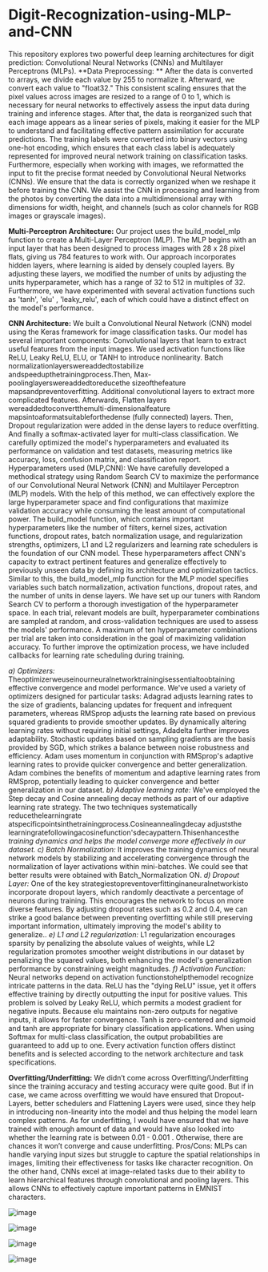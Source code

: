 # Digit-Recognization-using-MLP-and-CNN
This repository explores two powerful deep learning architectures for digit prediction: Convolutional Neural Networks (CNNs) and Multilayer Perceptrons (MLPs).
**Data Preprocessing: **
After the data is converted to arrays, we divide each value by 255 to
normalize it. Afterward, we convert each value to "float32." This consistent scaling ensures that the pixel values across images are resized to a range of 0 to 1, which is necessary for neural networks to effectively assess the input data during training and inference stages. After that, the data is reorganized such that each image appears as a linear series of pixels, making it easier for the MLP to understand and facilitating effective pattern assimilation for accurate predictions. The training labels were converted into binary vectors using one-hot encoding, which ensures
that each class label is adequately represented for improved neural network training on classification tasks.
Furthermore, especially when working with images, we reformatted the input to fit the
precise format needed by Convolutional Neural Networks (CNNs). We ensure that the data is
correctly organized when we reshape it before training the CNN. We assist the CNN in
processing and learning from the photos by converting the data into a multidimensional array
with dimensions for width, height, and channels (such as color channels for RGB images or
grayscale images).

**Multi-Perceptron Architecture:** 
Our project uses the build_model_mlp function to create a
Multi-Layer Perceptron (MLP). The MLP begins with an input layer that has been designed to
process images with 28 x 28 pixel flats, giving us 784 features to work with.
Our approach incorporates hidden layers, where learning is aided by densely coupled
layers. By adjusting these layers, we modified the number of units by adjusting the units
hyperparameter, which has a range of 32 to 512 in multiples of 32. Furthermore, we have
experimented with several activation functions such as 'tanh', 'elu' , 'leaky_relu', each of which
could have a distinct effect on the model's performance.

**CNN Architecture:**
We built a Convolutional Neural Network (CNN) model using the Keras
framework for image classification tasks. Our model has several important components:
Convolutional layers that learn to extract useful features from the input images. We used
activation functions like ReLU, Leaky ReLU, ELU, or TANH to introduce nonlinearity. Batch
normalizationlayerswereaddedtostabilize andspeedupthetrainingprocess.Then,
Max-poolinglayerswereaddedtoreducethe sizeofthefeature mapsandpreventoverfitting.
Additional convolutional layers to extract more complicated features. Afterwards, Flatten layers
wereaddedtoconvertthemulti-dimensionalfeature mapsintoaformatsuitableforthedense 
(fully connected) layers.
Then, Dropout regularization were added in the dense layers to reduce overfitting. And finally a
softmax-activated layer for multi-class classification. We carefully optimized the model's
hyperparameters and evaluated its performance on validation and test datasets, measuring
metrics like accuracy, loss, confusion matrix, and classification report.
Hyperparameters used (MLP,CNN): We have carefully developed a methodical strategy
using Random Search CV to maximize the performance of our Convolutional Neural Network
(CNN) and Multilayer Perceptron (MLP) models. With the help of this method, we can
effectively explore the large hyperparameter space and find configurations that maximize
validation accuracy while consuming the least amount of computational power.
The build_model function, which contains important hyperparameters like the number of
filters, kernel sizes, activation functions, dropout rates, batch normalization usage, and
regularization strengths, optimizers, L1 and L2 regularizers and learning rate schedulers is the foundation of our CNN model. These hyperparameters affect CNN's capacity to extract pertinent features and generalize effectively to previously unseen data by defining its architecture and optimization tactics. Similar to this, the build_model_mlp function for the MLP model specifies variables such batch normalization, activation functions, dropout rates, and the number of units in dense layers.
We have set up our tuners with Random Search CV to perform a thorough investigation
of the hyperparameter space. In each trial, relevant models are built, hyperparameter combinations are sampled at random, and cross-validation techniques are used to assess the models' performance. A maximum of ten hyperparameter combinations per trial are taken into consideration in the goal of maximizing validation accuracy. To further improve the optimization process, we have included callbacks for learning rate scheduling during training.

_a) Optimizers:_ 
Theoptimizerweuseinourneuralnetworktrainingisessentialtoobtaining effective convergence and model performance. We've used a variety of optimizers designed for particular tasks: Adagrad adjusts learning rates to the size of gradients, balancing updates for frequent and infrequent parameters, whereas RMSprop adjusts the learning rate based on previous squared gradients to provide smoother updates. By dynamically altering learning rates without requiring initial settings, Adadelta further improves adaptability. Stochastic updates based on sampling gradients are the basis provided by SGD, which strikes a balance between noise robustness and efficiency.
Adam uses momentum in conjunction with RMSprop's adaptive learning rates to provide
quicker convergence and better generalization. Adam combines the benefits of momentum and adaptive learning rates from RMSprop, potentially leading to quicker
convergence and better generalization in our dataset.
_b) Adaptive learning rate:_ 
We've employed the Step decay and Cosine annealing decay
methods as part of our adaptive learning rate strategy. The two techniques systematically reducethelearningrate atspecificpointsinthetrainingprocess.Cosineannealingdecay adjuststhe learningratefollowingacosinefunction'sdecaypattern.Thisenhancesthe 
_training dynamics and helps the model converge more effectively in our dataset.
c) Batch Normalization:_
It improves the training dynamics of neural network models by stabilizing and accelerating convergence through the normalization of layer activations
within mini-batches. We could see that better results were obtained with
Batch_Normalization ON.
_d) Dropout Layer:_
One of the key strategiestopreventoverfittinginaneuralnetworkisto incorporate dropout layers, which randomly deactivate a percentage of neurons during training. This encourages the network to focus on more diverse features. By adjusting dropout rates such as 0.2 and 0.4, we can strike a good balance between preventing overfitting while still preserving important information, ultimately improving the model's
ability to generalize..
_e) L1 and L2 regularization:_ 
L1 regularization encourages sparsity by penalizing the absolute values of weights, while L2 regularization promotes smoother weight distributions in our dataset by penalizing the squared values, both enhancing the model's
generalization performance by constraining weight magnitudes.
_f) Activation Function:_ 
Neural networks depend on activation functionstohelpthemodel recognize intricate patterns in the data. ReLU has the "dying ReLU" issue, yet it offers effective training by directly outputting the input for positive values. This problem is
solved by Leaky ReLU, which permits a modest gradient for negative inputs. Because
elu maintains non-zero outputs for negative inputs, it allows for faster convergence. Tanh
is zero-centered and sigmoid and tanh are appropriate for binary classification applications. When using Softmax for multi-class classification, the output probabilities
are guaranteed to add up to one. Every activation function offers distinct benefits and is
selected according to the network architecture and task specifications.

**Overfitting/Underfitting:**
We didn’t come across Overfitting/Underfitting since the training
accuracy and testing accuracy were quite good. But if in case, we came across overfitting we
would have ensured that Dropout-Layers, better schedulers and Flattening Layers were used,
since they help in introducing non-linearity into the model and thus helping the model learn
complex patterns. As for underfitting, I would have ensured that we have trained with enough
amount of data and would have also looked into whether the learning rate is between 0.01 -
0.001 . Otherwise, there are chances it won’t converge and cause underfitting.
Pros/Cons: MLPs can handle varying input sizes but struggle to capture the spatial relationships
in images, limiting their effectiveness for tasks like character recognition. On the other hand,
CNNs excel at image-related tasks due to their ability to learn hierarchical features through
convolutional and pooling layers. This allows CNNs to effectively capture important patterns in
EMNIST characters.

![image](https://github.com/arjunk3x/Digit-Recognization-using-MLP-and-CNN/assets/147756161/6d51c3e0-4bdf-4f8f-9cc3-290f8bb46670)

![image](https://github.com/arjunk3x/Digit-Recognization-using-MLP-and-CNN/assets/147756161/162a7626-23d2-4972-b1c7-144c59ac828d)

![image](https://github.com/arjunk3x/Digit-Recognization-using-MLP-and-CNN/assets/147756161/07b54f69-ef16-4ef5-930c-540629e9567d)

![image](https://github.com/arjunk3x/Digit-Recognization-using-MLP-and-CNN/assets/147756161/f12c7b27-7112-4d60-b639-56f07d9f5455)


